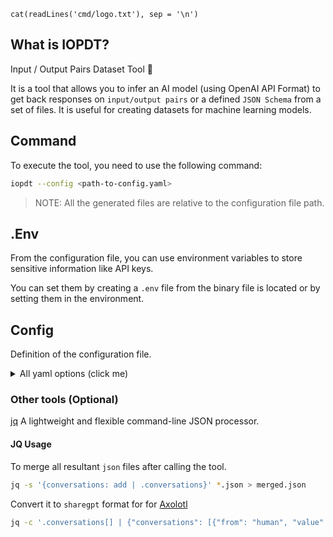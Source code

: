 ```{r results="asis"}
cat(readLines('cmd/logo.txt'), sep = '\n')
```

## What is IOPDT?

Input / Output Pairs Dataset Tool 🤖

It is a tool that allows you to infer an AI model (using OpenAI API Format) to get back responses on `input/output pairs` or a defined `JSON Schema` from a set of files. It is useful for creating datasets for machine learning models.

## Command

To execute the tool, you need to use the following command:

```sh
iopdt --config <path-to-config.yaml>
```
> NOTE: All the generated files are relative to the configuration file path.

## .Env

From the configuration file, you can use environment variables to store sensitive information like API keys.

You can set them by creating a `.env` file from the binary file is located or by setting them in the environment.

## Config

Definition of the configuration file.

<details>
<summary>All yaml options (click me)</summary>

```yaml
## The target to use for the process
## The target is a set of configurations for the API
## that is compatible with the OpenAI API
targets:
  - name: openai # The name of the target
    api_url: https://api.openai.com/v1/ # The URL of the API
    api_key_env: OPENAI_API_KEY # The environment variable that contains the API key

## The process to execute during the inference
## it may contain multiple processes, each process
## will be executed in order
processes:
  - name: dialog-with-chat-gpt3 # The name of the process
    model: gpt-3.5-turbo-0125 # The model to use
    target: openai # The target configuration to use when calling the API
    temperature: 0.6 # The temperature to use when calling the API. Use `0` to disable
    # The maximum tokens to use when calling the API. 
    ## Max depends on the model and use `0` to disable and 
    # use the default value for the model.
    max_tokens: 2100 
    chunk_size: 2100 # The chunk size in which the input will be split to call the API. default: 4096
    skip: false # Ignore the process when executing the tool. default: false
    # The input to use when calling the API, 
    # it can be a path to a file or a pattern to match multiple files. 
    ## NOTE: All files are relative to the configuration file path.
    documents:
      - corpus/*.txt
    # The output directory to save the results. 
    # This directory is relative to the configuration file path.
    # default: output
    output_dir: output/corpus
    # The instruction to the system (Context) to use when calling the API
    # Try to be as specific as possible to get the best results.
    # The Tool first try to find all JSON inside ````json ... ```` and then if not, parse the whole text.
    system_prompt: |
      You are a smart person that creates questions in 'input' and 'output' pairs from the given document.
      Expected response format:

      ```json
      {
        "questions": [
          {
            "input": "What is the capital of France?",
            "output": "Paris"
          }
        ]
      }
      ```
    # User prompt to use when calling the API.
    # It uses .Document which is the text extracted
    # from the documents splitted by the chunk size.
    user_prompt: |
      Here is the document:
      {{ .Document }}
    # If the response is a JSON object, it will use the JSON schema 
    # to validate the response and extract the data.
    # If the data is not valid, then saves a txt.
    ## NOTE: Follow the JSON Schema format:
    ## https://json-schema.org/learn/getting-started-step-by-step
    json_schema:
      type: object
      properties:
        questions:
          type: array
          items:
            type: object
            properties:
              input:
                type: string
              output:
                type: string
            required: [input, output]
      required: [questions]
```
</details>

### Other tools (Optional)

[jq](https://jqlang.github.io/jq/) A lightweight and flexible command-line JSON processor.

#### JQ Usage

To merge all resultant `json` files after calling the tool.

```sh
jq -s '{conversations: add | .conversations}' *.json > merged.json
```

Convert it to `sharegpt` format for for [Axolotl](https://github.com/OpenAccess-AI-Collective/axolotl?tab=readme-ov-file#dataset)

```sh
jq -c '.conversations[] | {"conversations": [{"from": "human", "value": .input}, {"from": "gpt", "value": .output}]}' merged.json > transformed.jsonl
```
